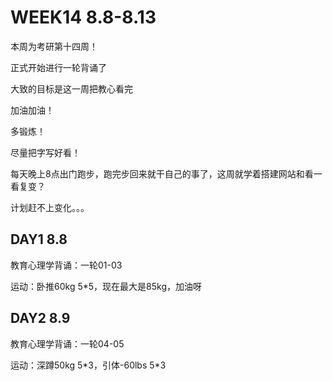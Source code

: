 # WEEK14 8.8-8.13

本周为考研第十四周！

正式开始进行一轮背诵了

大致的目标是这一周把教心看完

加油加油！

多锻炼！

尽量把字写好看！

每天晚上8点出门跑步，跑完步回来就干自己的事了，这周就学着搭建网站和看一看复变？

计划赶不上变化。。。

## DAY1 8.8

教育心理学背诵：一轮01-03

运动：卧推60kg 5*5，现在最大是85kg，加油呀

## DAY2 8.9

教育心理学背诵：一轮04-05

运动：深蹲50kg 5\*3，引体-60lbs 5\*3